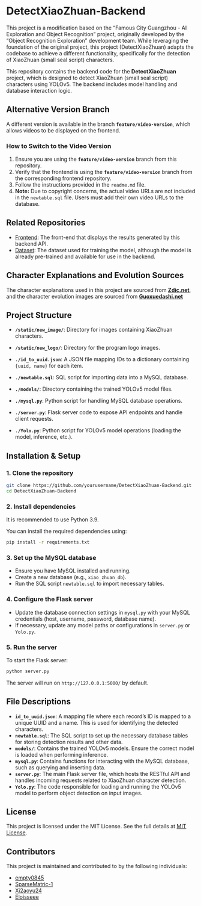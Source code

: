 # **DetectXiaoZhuan-Backend**

This project is a modification based on the “Famous City Guangzhou - AI Exploration and Object Recognition” project, originally developed by the “Object Recognition Exploration” development team. While leveraging the foundation of the original project, this project (DetectXiaoZhuan) adapts the codebase to achieve a different functionality, specifically for the detection of XiaoZhuan (small seal script) characters.

This repository contains the backend code for the **DetectXiaoZhuan** project, which is designed to detect XiaoZhuan (small seal script) characters using YOLOv5. The backend includes model handling and database interaction logic.

## Alternative Version Branch
A different version is available in the branch **`feature/video-version`**, which allows videos to be displayed on the frontend.

### How to Switch to the Video Version

1. Ensure you are using the **`feature/video-version`** branch from this repository.
2. Verify that the frontend is using the **`feature/video-version`** branch from the corresponding frontend repository.
3. Follow the instructions provided in the `readme.md` file.
4. **Note:** Due to copyright concerns, the actual video URLs are not included in the `newtable.sql` file. Users must add their own video URLs to the database.

## Related Repositories

- [Frontend](https://github.com/empty0845/DetectXiaoZhuan-WeChat.git): The front-end that displays the results generated by this backend API.
- [Dataset](https://github.com/empty0845/DetectXiaoZhuan-Dataset.git): The dataset used for training the model, although the model is already pre-trained and available for use in the backend.

## Character Explanations and Evolution Sources
The character explanations used in this project are sourced from **[Zdic.net](https://www.zdic.net/)**, and the character evolution images are sourced from **[Guoxuedashi.net](https://www.guoxuedashi.net/)**

## **Project Structure**

- **`/static/new_image/`**: Directory for images containing XiaoZhuan characters.
- **`/static/new_logo/`**: Directory for the program logo images.

- **`./id_to_uuid.json`**: A JSON file mapping IDs to a dictionary containing `{uuid, name}` for each item.
- **`./newtable.sql`**: SQL script for importing data into a MySQL database.
- **`./models/`**: Directory containing the trained YOLOv5 model files.

- **`./mysql.py`**: Python script for handling MySQL database operations.
- **`./server.py`**: Flask server code to expose API endpoints and handle client requests.
- **`./Yolo.py`**: Python script for YOLOv5 model operations (loading the model, inference, etc.).

## **Installation & Setup**

### 1. **Clone the repository**
```bash
git clone https://github.com/yourusername/DetectXiaoZhuan-Backend.git
cd DetectXiaoZhuan-Backend
```

### 2. **Install dependencies**
It is recommended to use Python 3.9.

You can install the required dependencies using:

```bash
pip install -r requirements.txt
```

### 3. **Set up the MySQL database**
- Ensure you have MySQL installed and running.
- Create a new database (e.g., `xiao_zhuan_db`).
- Run the SQL script `newtable.sql` to import necessary tables.

### 4. **Configure the Flask server**
- Update the database connection settings in `mysql.py` with your MySQL credentials (host, username, password, database name).
- If necessary, update any model paths or configurations in `server.py` or `Yolo.py`.

### 5. **Run the server**
To start the Flask server:

```bash
python server.py
```

The server will run on `http://127.0.0.1:5000/` by default.

## **File Descriptions**

- **`id_to_uuid.json`**: A mapping file where each record’s ID is mapped to a unique UUID and a name. This is used for identifying the detected characters.
- **`newtable.sql`**: The SQL script to set up the necessary database tables for storing detection results and other data.
- **`models/`**: Contains the trained YOLOv5 models. Ensure the correct model is loaded when performing inference.
- **`mysql.py`**: Contains functions for interacting with the MySQL database, such as querying and inserting data.
- **`server.py`**: The main Flask server file, which hosts the RESTful API and handles incoming requests related to XiaoZhuan character detection.
- **`Yolo.py`**: The code responsible for loading and running the YOLOv5 model to perform object detection on input images.

## **License**

This project is licensed under the MIT License. See the full details at [MIT License](https://opensource.org/licenses/MIT).

## Contributors

This project is maintained and contributed to by the following individuals:

- [empty0845](https://github.com/empty0845)
- [SparseMatric-1](https://github.com/SparseMatric-1)
- [Xi2aoyu24](https://github.com/Xi2aoyu24)
- [Eloisseee](https://github.com/Eloisseee)
